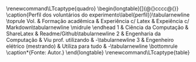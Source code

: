 \renewcommand\LTcaptype{quadro}
\begin{longtable}[]{@{}cccc@{}}
\caption{Perfil dos voluntários do experimento\label{perfil}}\tabularnewline
\toprule
Vol. & Formação acadêmica & Experiência c/ Latex & Expeiência c/ Markdown\tabularnewline
\midrule
\endhead
1 & Ciência da Computação & ShareLatex & Readme/Github\tabularnewline
2 & Engenharia da Computação & Viu prof. utilizando & -\tabularnewline
3 & Engenheiro elétrico (mestrando) & Utiliza para tudo & -\tabularnewline
\bottomrule
\caption*{Fonte: Autor.}
\end{longtable}
\renewcommand\LTcaptype{table}
